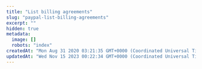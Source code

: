 ```yaml
---
title: "List billing agreements"
slug: "paypal-list-billing-agreements"
excerpt: ""
hidden: true
metadata: 
  image: []
  robots: "index"
createdAt: "Mon Aug 31 2020 03:21:35 GMT+0000 (Coordinated Universal Time)"
updatedAt: "Wed Nov 15 2023 00:22:34 GMT+0000 (Coordinated Universal Time)"
---
```

